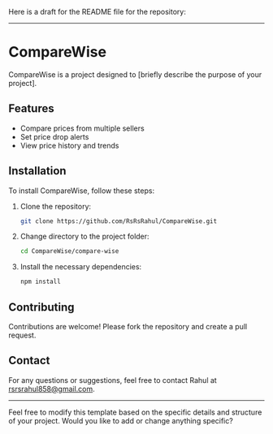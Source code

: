 Here is a draft for the README file for the repository:

---

# CompareWise

CompareWise is a project designed to [briefly describe the purpose of your project]. 

## Features

- Compare prices from multiple sellers
- Set price drop alerts
- View price history and trends

## Installation

To install CompareWise, follow these steps:

1. Clone the repository:
   ```sh
   git clone https://github.com/RsRsRahul/CompareWise.git
   ```
2. Change directory to the project folder:
   ```sh
   cd CompareWise/compare-wise
   ```
3. Install the necessary dependencies:
   ```sh
   npm install
   ```

## Contributing

Contributions are welcome! Please fork the repository and create a pull request.

## Contact

For any questions or suggestions, feel free to contact Rahul at rsrsrahul858@gmail.com.

---

Feel free to modify this template based on the specific details and structure of your project. Would you like to add or change anything specific?
